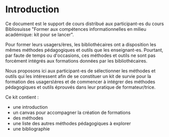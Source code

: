 # Introduction

Ce document est le support de cours distribué aux participant-es du cours Bibliosuisse "Former aux compétences informationnelles en milieu académique: kit pour se lancer". 

Pour former leurs usagers/ères, les bibliothécaires ont a disposition les mêmes méthodes pédagogiques et outils que les enseignant-es. Pourtant, par faute de temps ou d'occasions, ces méthodes et outils ne sont pas forcément intégrés aux formations données par les bibliothécaires. 

Nous proposons ici aux participant-es de sélectionner les méthodes et outils qui les intéressent afin de se constituer un kit de survie pour la formation des usagers\ères et de commencer à intégrer des méthodes pédagogiques et outils éprouvés dans leur pratique de formateur/trice.

Ce kit contient :
- une introduction
- un canvas pour accompagner la création de formations
- des méthodes
- une liste des autres méthodes pédagogiques à explorer
- une bibliographie 
